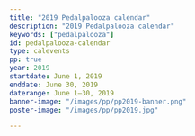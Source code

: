 ```yaml
---
title: "2019 Pedalpalooza calendar"
description: "2019 Pedalpalooza calendar"
keywords: ["pedalpalooza"]
id: pedalpalooza-calendar
type: calevents
pp: true
year: 2019
startdate: June 1, 2019
enddate: June 30, 2019
daterange: June 1–30, 2019
banner-image: "/images/pp/pp2019-banner.png"
poster-image: "/images/pp/pp2019.jpg"

---
```


